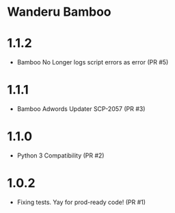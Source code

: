 Wanderu Bamboo
=================

# 1.1.2
* Bamboo No Longer logs script errors as error (PR #5)

# 1.1.1
* Bamboo Adwords Updater SCP-2057 (PR #3)

# 1.1.0
* Python 3 Compatibility (PR #2)

# 1.0.2
* Fixing tests. Yay for prod-ready code! (PR #1)

